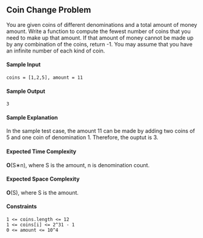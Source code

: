 ## **Coin Change Problem**

You are given coins of different denominations and a total amount of money amount. Write a function to compute the fewest number of coins that you need to make up that amount. If that amount of money cannot be made up by any combination of the coins, return -1.
You may assume that you have an infinite number of each kind of coin.



#### **Sample Input**
	coins = [1,2,5], amount = 11

#### **Sample Output**
	3

#### **Sample Explanation**
In the sample test case, the amount 11 can be made by adding two coins of 5 and one coin of denomination 1. Therefore, the ouptut is 3.  

#### **Expected Time Complexity**
__O__(S∗n), where S is the amount, n is denomination count.

#### **Expected Space Complexity**
__O__(S), where S is the amount.

#### **Constraints**
	1 <= coins.length <= 12
	1 <= coins[i] <= 2^31 - 1
	0 <= amount <= 10^4